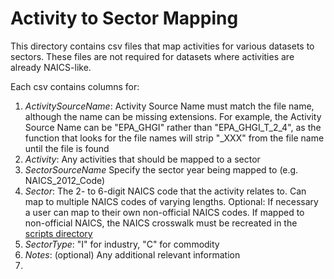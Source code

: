 # Activity to Sector Mapping
This directory contains csv files that map activities for various datasets to
sectors. These files are not required for datasets where activities are already
NAICS-like. 

Each csv contains columns for:
1. _ActivitySourceName_: Activity Source Name must match the file name, although the name
   can be missing extensions. For example, the Activity Source Name can be 
   "EPA_GHGI" rather than "EPA_GHGI_T_2_4", as the function that looks for the
   file names will strip "_XXX" from the file name until the file is found
2. _Activity_: Any activities that should be mapped to a sector
3. _SectorSourceName_ Specify the sector year being mapped to (e.g. NAICS_2012_Code)
4. _Sector_: The 2- to 6-digit NAICS code that the activity relates to. Can map to
   multiple NAICS codes of varying lengths. Optional: If necessary a user can
   map to their own non-official NAICS codes. If mapped to non-official NAICS,
   the NAICS crosswalk must be recreated in the 
   [scripts directory](https://github.com/USEPA/flowsa/blob/master/scripts/update_NAICS_crosswalk.py)
5. _SectorType_: "I" for industry, "C" for commodity
6. _Notes_: (optional) Any additional relevant information
7. 